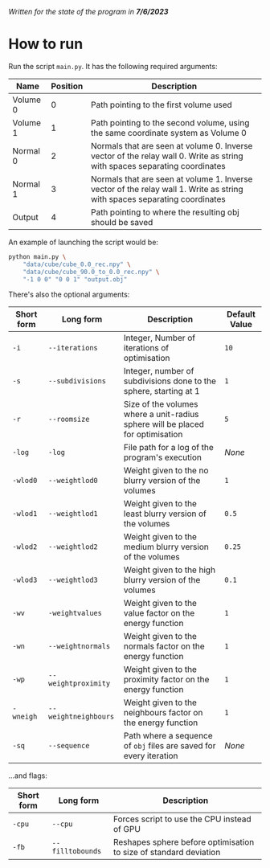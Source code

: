 *Written for the state of the program in **7/6/2023***

# How to run
Run the script ``main.py``. It has the following required arguments:

|Name|Position|Description|
|-|-|-|
|Volume 0|0|Path pointing to the first volume used|
|Volume 1|1|Path pointing to the second volume, using the same coordinate system as Volume 0|
|Normal 0|2|Normals that are seen at volume 0. Inverse vector of the relay wall 0. Write as string with spaces separating coordinates|
|Normal 1|3|Normals that are seen at volume 1. Inverse vector of the relay wall 1. Write as string with spaces separating coordinates|
|Output|4|Path pointing to where the resulting obj should be saved

An example of launching the script would be:

```sh
python main.py \
	"data/cube/cube_0.0_rec.npy" \ 
	"data/cube/cube_90.0_to_0.0_rec.npy" \
	"-1 0 0" "0 0 1" "output.obj"
```

There's also the optional arguments:

|Short form|Long form|Description|Default Value|
|-|-|-|-|
|``-i``|``--iterations``|Integer, Number of iterations of optimisation|``10``|
|``-s``|``--subdivisions``|Integer, number of subdivisions done to the sphere, starting at 1|``1``|
|``-r``|``--roomsize``|Size of the volumes where a unit-radius sphere will be placed for optimisation|``5 ``|
|``-log``|``-log``|File path for a log of the program's execution|*None*|
|``-wlod0``|``--weightlod0``|Weight given to the no blurry version of the volumes|``1``|
|``-wlod1``|``--weightlod1``|Weight given to the least blurry version of the volumes|``0.5``|
|``-wlod2``|``--weightlod2``|Weight given to the medium blurry version of the volumes|``0.25``|
|``-wlod3``|``--weightlod3``|Weight given to the high blurry version of the volumes|``0.1``|
|``-wv``|``-weightvalues``|Weight given to the value factor on the energy function|``1``|
|``-wn``|``--weightnormals``|Weight given to the normals factor on the energy function|``1``|
|``-wp``|``--weightproximity``|Weight given to the proximity factor on the energy function|``1``|
|``-wneigh``|``--weightneighbours``|Weight given to the neighbours factor on the energy function|``1``|
|``-sq``|``--sequence``|Path where a sequence of ``obj`` files are saved for every iteration|*None*|

...and flags:

|Short form|Long form|Description|
|-|-|-|
|``-cpu``|``--cpu``|Forces script to use the CPU instead of GPU|
|``-fb``|``--filltobounds``|Reshapes sphere before optimisation to size of standard deviation|